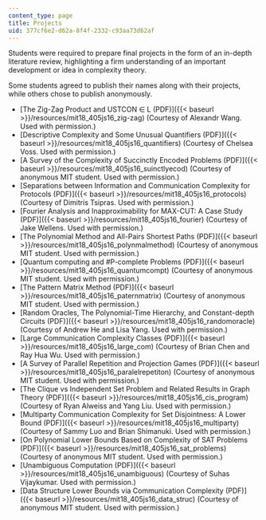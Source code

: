 ```yaml
---
content_type: page
title: Projects
uid: 377cf6e2-d62a-8f4f-2332-c93aa73d62af
---
```


Students were required to prepare final projects in the form of an in-depth literature review, highlighting a firm understanding of an important development or idea in complexity theory.

Some students agreed to publish their names along with their projects, while others chose to publish anonymously.

*   [The Zig-Zag Product and USTCON ∈ L (PDF)]({{< baseurl >}}/resources/mit18_405js16_zig-zag) (Courtesy of Alexandr Wang. Used with permission.)
*   [Descriptive Complexity and Some Unusual Quantifiers (PDF)]({{< baseurl >}}/resources/mit18_405js16_quantifiers) (Courtesy of Chelsea Voss. Used with permission.)
*   [A Survey of the Complexity of Succinctly Encoded Problems (PDF)]({{< baseurl >}}/resources/mit18_405js16_suinctlyecod) (Courtesy of anonymous MIT student. Used with permission.)
*   [Separations between Information and Communication Complexity for Protocols (PDF)]({{< baseurl >}}/resources/mit18_405js16_protocols) (Courtesy of Dimitris Tsipras. Used with permission.)
*   [Fourier Analysis and Inapproximability for MAX-CUT: A Case Study (PDF)]({{< baseurl >}}/resources/mit18_405js16_fourier) (Courtesy of Jake Wellens. Used with permission.)
*   [The Polynomial Method and All-Pairs Shortest Paths (PDF)]({{< baseurl >}}/resources/mit18_405js16_polynmalmethod) (Courtesy of anonymous MIT student. Used with permission.)
*   [Quantum computing and #P-complete Problems (PDF)]({{< baseurl >}}/resources/mit18_405js16_quantumcompt) (Courtesy of anonymous MIT student. Used with permission.)
*   [The Pattern Matrix Method (PDF)]({{< baseurl >}}/resources/mit18_405js16_paternmatrix) (Courtesy of anonymous MIT student. Used with permission.)
*   [Random Oracles, The Polynomial-Time Hierarchy, and Constant-depth Circuits (PDF)]({{< baseurl >}}/resources/mit18_405js16_randomoracle) (Courtesy of Andrew He and Lisa Yang. Used with permission.)
*   [Large Communication Complexity Classes (PDF)]({{< baseurl >}}/resources/mit18_405js16_large_com) (Courtesy of Brian Chen and Ray Hua Wu. Used with permission.)
*   [A Survey of Parallel Repetition and Projection Games (PDF)]({{< baseurl >}}/resources/mit18_405js16_paralelrepetiton) (Courtesy of anonymous MIT student. Used with permission.)
*   [The Clique vs Independent Set Problem and Related Results in Graph Theory (PDF)]({{< baseurl >}}/resources/mit18_405js16_cis_program) (Courtesy of Ryan Alweiss and Yang Liu. Used with permission.)
*   [Multiparty Communication Complexity for Set Disjointness: A Lower Bound (PDF)]({{< baseurl >}}/resources/mit18_405js16_multiparty) (Courtesy of Sammy Luo and Brian Shimanuki. Used with permission.)
*   [On Polynomial Lower Bounds Based on Complexity of SAT Problems (PDF)]({{< baseurl >}}/resources/mit18_405js16_sat_problems) (Courtesy of anonymous MIT student. Used with permission.)
*   [Unambiguous Computation (PDF)]({{< baseurl >}}/resources/mit18_405js16_unambiguous) (Courtesy of Suhas Vijaykumar. Used with permission.)
*   [Data Structure Lower Bounds via Communication Complexity (PDF)]({{< baseurl >}}/resources/mit18_405js16_data_struc) (Courtesy of anonymous MIT student. Used with permission.)